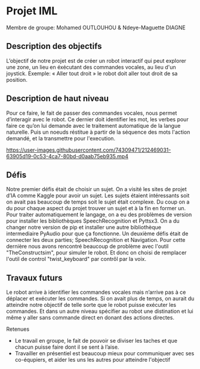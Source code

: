# Projet IML

Membre de groupe: Mohamed OUTLOUHOU & Ndeye-Maguette DIAGNE

## Description des objectifs

L’objectif de notre projet est de créer un robot interactif qui peut explorer une zone, un lieu en éxécutant des commandes vocales, au lieu d'un joystick. Exemple: « Aller tout droit » le robot doit aller tout droit de sa position. 

## Description de haut niveau

Pour ce faire, le fait de passer des commandes vocales, nous permet d’interagir avec le robot. Ce dernier doit identifier les mot, les verbes pour faire ce qu’on lui demande avec le traitement automatique de la langue naturelle. Puis un noeuds réstitue à partir de la séquence des mots l'action demandé, et la transmettre pour l'execution.

https://user-images.githubusercontent.com/74309471/212469031-63905d19-0c53-4ca7-80bd-d0aab75eb935.mp4

## Défis

Notre premier défis était de choisir un sujet. On a visité les sites de projet d’IA comme Kaggle pour avoir un sujet. Les sujets étaient intéressants soit on avait pas beaucoup de temps soit le sujet était complexe. Du coup on a du pour chaque aspect du projet trouver un sujet et à la fin en former un.
Pour traiter automatiquement le langage, on a eu des problèmes de version pour installer les bibliothèques SpeechRecognition et Pyttsx3. On a du changer notre version de pip et installer une autre bibliothèque intermediaire PyAudio pour que ça fonctionne.
Un deuxième défis était de connecter les deux parties; SpeechRecognition et Navigation. Pour cette dernière nous avons rencontré beaucoup de problème avec l'outil "TheConstructsim", pour simuler le robot. Et donc on choisi de remplacer l'outil de control "twist_keyboard" par contrôl par la voix.

 ## Travaux futurs

Le robot arrive à identifier les commandes vocales mais n’arrive pas à ce déplacer et exécuter les commandes. Si on avait plus de temps, on aurait du atteindre notre objectif de telle sorte que le robot puisse exécuter les commandes. Et dans un autre niveau spécifier au robot une distination et lui même y aller sans commande direct en donant des actions directes.

Retenues

* Le travail en groupe, le fait de pouvoir se diviser les taches et que chacun puisse faire dont il se sent à l’aise.
* Travailler en présentiel est beaucoup mieux pour communiquer avec ses co-équpiers, et aider les uns les autres pour atteindre l'objectif
